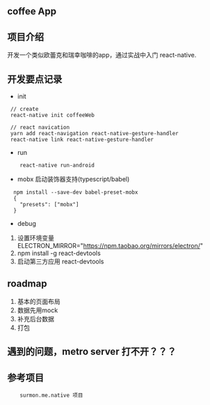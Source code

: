 
## coffee App 

## 项目介绍

  开发一个类似欧蕾克和瑞幸咖啡的app，通过实战中入门 react-native.

## 开发要点记录

- init
```
 // create
 react-native init coffeeWeb

 // react navication
 yarn add react-navigation react-native-gesture-handler
 react-native link react-native-gesture-handler
```

- run

```
    react-native run-android
```
- mobx  启动装饰器支持(typescript/babel)

```
  npm install --save-dev babel-preset-mobx
  {
    "presets": ["mobx"]
  }
```
- debug

 1. 设置环境变量 ELECTRON_MIRROR="https://npm.taobao.org/mirrors/electron/"
 2. npm install -g react-devtools
 3. 启动第三方应用  react-devtools


## roadmap

1. 基本的页面布局
2. 数据先用mock
3. 补充后台数据
4. 打包

## 遇到的问题，metro server 打不开？？？

## 参考项目

```
    surmon.me.native 项目
```
